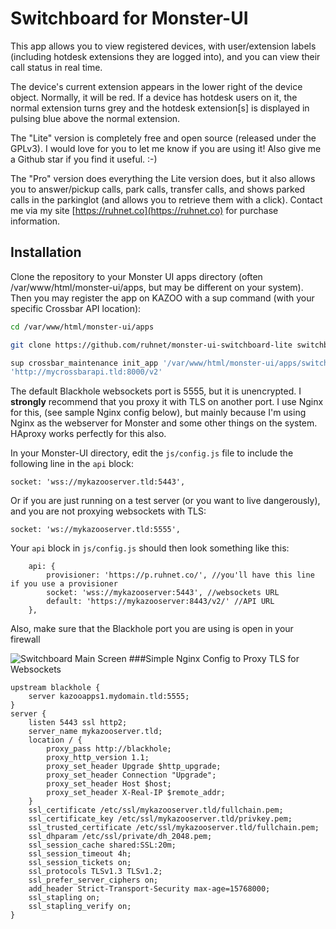# Switchboard for Monster-UI

This app allows you to view registered devices, with user/extension labels (including hotdesk extensions they are logged into), and you can view their call status in real time.

The device's current extension appears in the lower right of the device object. Normally, it will be red. If a device has hotdesk users on it, the normal extension turns grey and the hotdesk extension[s] is displayed in pulsing blue above the normal extension.

The "Lite" version is completely free and open source (released under the GPLv3). I would love for you to let me know if you are using it! Also give me a Github star if you find it useful. :-)

The "Pro" version does everything the Lite version does, but it also allows you to answer/pickup calls, park calls, transfer calls, and shows parked calls in the parkinglot (and allows you to retrieve them with a click). Contact me via my site [https://ruhnet.co](https://ruhnet.co) for purchase information.

## Installation
Clone the repository to your Monster UI apps directory (often /var/www/html/monster-ui/apps, but may be different on your system). Then you may register the app on KAZOO with a sup command (with your specific Crossbar API location):

```bash
cd /var/www/html/monster-ui/apps

git clone https://github.com/ruhnet/monster-ui-switchboard-lite switchboard

sup crossbar_maintenance init_app '/var/www/html/monster-ui/apps/switchboard' \
'http://mycrossbarapi.tld:8000/v2'
```
The default Blackhole websockets port is 5555, but it is unencrypted. I **strongly** recommend that you proxy it with TLS on another port. I use Nginx for this, (see sample Nginx config below), but mainly because I'm using Nginx as the webserver for Monster and some other things on the system. HAproxy works perfectly for this also.

In your Monster-UI directory, edit the `js/config.js` file to include the following line in the `api` block:
```
socket: 'wss://mykazooserver.tld:5443',
```

Or if you are just running on a test server (or you want to live dangerously), and you are not proxying websockets with TLS:
```
socket: 'ws://mykazooserver.tld:5555',
```
Your `api` block in `js/config.js` should then look something like this:
```
    api: {
        provisioner: 'https://p.ruhnet.co/', //you'll have this line if you use a provisioner
        socket: 'wss://mykazooserver:5443', //websockets URL
        default: 'https://mykazooserver:8443/v2/' //API URL
    },
```

Also, make sure that the Blackhole port you are using is open in your firewall

![Switchboard Main Screen](https://github.com/ruhnet/monster-ui-switchboard-lite/raw/master/metadata/screenshots/switchboard.png)
###Simple Nginx Config to Proxy TLS for Websockets
```
upstream blackhole {
    server kazooapps1.mydomain.tld:5555;
}
server {
    listen 5443 ssl http2;
    server_name mykazooserver.tld;
    location / {
		proxy_pass http://blackhole;
    	proxy_http_version 1.1;
		proxy_set_header Upgrade $http_upgrade;
		proxy_set_header Connection "Upgrade";
		proxy_set_header Host $host;
		proxy_set_header X-Real-IP $remote_addr;
    }
    ssl_certificate /etc/ssl/mykazooserver.tld/fullchain.pem;
    ssl_certificate_key /etc/ssl/mykazooserver.tld/privkey.pem;
    ssl_trusted_certificate /etc/ssl/mykazooserver.tld/fullchain.pem;
    ssl_dhparam /etc/ssl/private/dh_2048.pem;
    ssl_session_cache shared:SSL:20m;
    ssl_session_timeout 4h;
    ssl_session_tickets on;
    ssl_protocols TLSv1.3 TLSv1.2;
    ssl_prefer_server_ciphers on;
    add_header Strict-Transport-Security max-age=15768000;
    ssl_stapling on;
    ssl_stapling_verify on;
}
```
